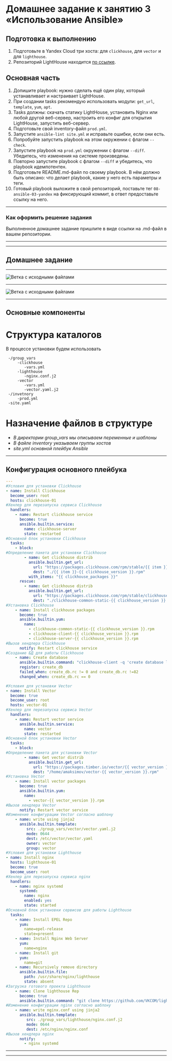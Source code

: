 # Домашнее задание к занятию 3 «Использование Ansible»

## Подготовка к выполнению

1. Подготовьте в Yandex Cloud три хоста: для `clickhouse`, для `vector` и для `lighthouse`.
2. Репозиторий LightHouse находится [по ссылке](https://github.com/VKCOM/lighthouse).

## Основная часть

1. Допишите playbook: нужно сделать ещё один play, который устанавливает и настраивает LightHouse.
2. При создании tasks рекомендую использовать модули: `get_url`, `template`, `yum`, `apt`.
3. Tasks должны: скачать статику LightHouse, установить Nginx или любой другой веб-сервер, настроить его конфиг для открытия LightHouse, запустить веб-сервер.
4. Подготовьте свой inventory-файл `prod.yml`.
5. Запустите `ansible-lint site.yml` и исправьте ошибки, если они есть.
6. Попробуйте запустить playbook на этом окружении с флагом `--check`.
7. Запустите playbook на `prod.yml` окружении с флагом `--diff`. Убедитесь, что изменения на системе произведены.
8. Повторно запустите playbook с флагом `--diff` и убедитесь, что playbook идемпотентен.
9. Подготовьте README.md-файл по своему playbook. В нём должно быть описано: что делает playbook, какие у него есть параметры и теги.
10. Готовый playbook выложите в свой репозиторий, поставьте тег `08-ansible-03-yandex` на фиксирующий коммит, в ответ предоставьте ссылку на него.

---

### Как оформить решение задания

Выполненное домашнее задание пришлите в виде ссылки на .md-файл в вашем репозитории.

---
___
## Домашнее задание
___


![Ветка с исходными файлами](https://github.com/MaximovAA/school/blob/main/06_03-playbook-2.jpg "Пример вывода команд")
___

![Ветка с исходными файлами](https://github.com/MaximovAA/school/blob/main/06_03-lighthouse.jpg "Пример вывода команд")

___

## **Основные компоненты**  

  # Структура каталогов
В процессе установки будем использовать 
 ```
  -/group_vars  
      -clickhouse  
         -vars.yml
      -lighthouse
         -nginx.conf.j2
      -vector
         -vars.yml
         -vector.yaml.j2  
  -/invetnory  
      -prod.yml  
  -site.yaml  
  ```

  # Назначение файлов в структуре
- *В директории group_vars мы описываем переменные и шаблоны*  
- *В файле inventory указываем группы хостов*
- *site.yml основной плейбук Ansible*
___

## **Конфигурация основного плейбука**
  
```yaml
---
#Условия для установки Clickhouse
- name: Install Clickhouse
  become_user: root
  hosts: clickhouse-01
#Хенлер для перезапуска сервиса Clickhouse
  handlers:
    - name: Restart clickhouse service
      become: true
      ansible.builtin.service:
        name: clickhouse-server
        state: restarted
#Основной блок установки Clickhouse
  tasks:
    - block:
#Определение пакета для установки Clickhouse
        - name: Get clickhouse distrib
          ansible.builtin.get_url:
            url: "https://packages.clickhouse.com/rpm/stable/{{ item }}-{{ clickhouse_version }}.noarch.rpm"
            dest: "./{{ item }}-{{ clickhouse_version }}.rpm"
          with_items: "{{ clickhouse_packages }}"
      rescue:
        - name: Get clickhouse distrib
          ansible.builtin.get_url:
            url: "https://packages.clickhouse.com/rpm/stable/clickhouse-common-static-{{ clickhouse_version }}.x86_64.rpm"
            dest: "./clickhouse-common-static-{{ clickhouse_version }}.rpm"
#Установка Clickhouse
    - name: Install clickhouse packages
      become: true
      ansible.builtin.yum:
        name:
          - clickhouse-common-static-{{ clickhouse_version }}.rpm
          - clickhouse-client-{{ clickhouse_version }}.rpm
          - clickhouse-server-{{ clickhouse_version }}.rpm
#Вызов хендлера Clickhouse
      notify: Restart clickhouse service
#Создание БД для работы Clickhouse
    - name: Create database
      ansible.builtin.command: "clickhouse-client -q 'create database logs;'"
      register: create_db
      failed_when: create_db.rc != 0 and create_db.rc !=82
      changed_when: create_db.rc == 0

#Условия для установки Vector
- name: Install Vector
  become: true
  become_user: root
  hosts: vector-01
#Хенлер для перезапуска сервиса Vector
  handlers:
    - name: Restart vector service
      ansible.builtin.service:
        name: vector
        state: restarted
#Основной блок установки Vector
  tasks:
    - block:
#Определение пакета для установки Vector
        - name: Get vector distrib
          ansible.builtin.get_url:
            url: "https://packages.timber.io/vector/{{ vector_version }}/vector-{{ vector_version }}-1.{{ ansible_architecture }}.rpm"
            dest: "/home/amaksimov/vector-{{ vector_version }}.rpm"
#Установка Vector
    - name: Install vector packages
      become: true
      ansible.builtin.yum:
        name:
          - vector-{{ vector_version }}.rpm
#Вызов хендлера Vector
      notify: Restart vector service
#Изменение конфигурации Vector согласно шаблону
    - name: write using jinja2
      ansible.builtin.template:
         src: ./group_vars/vector/vector.yaml.j2
         mode: 0644
         dest: /etc/vector/vector.yaml
         owner: vector
         group: vector
#Условия для установки Lighthouse
- name: Install nginx
  hosts: lighthouse-01
  become: true
  become_user: root
#Хенлер для перезапуска сервиса nginx
  handlers:
    - name: nginx systemd
      systemd:
        name: nginx
        enabled: yes
        state: started
#Основной блок установки сервисов для работы Lighthouse
  tasks:
    - name: Install EPEL Repo
      yum:
        name=epel-release
        state=present
    - name: Install Nginx Web Server
      yum:
        name=nginx
    - name: Install git
      yum:
        name=git
    - name: Recursively remove directory
      ansible.builtin.file:
        path: /usr/share/nginx/lighthouse
        state: absent
#Загрузка готового проекта Lighthouse
    - name: Clone lighthouse Rep
      become: true
      ansible.builtin.command: "git clone https://github.com/VKCOM/lighthouse.git /usr/share/nginx/lighthouse"
#Изменение конфигурации nginx согласно шаблону
    - name: write nginx.conf using jinja2
      ansible.builtin.template:
         src: ./group_vars/lighthouse/nginx.conf.j2
         mode: 0644
         dest: /etc/nginx/nginx.conf
#Вызов хендлера nginx
      notify:
        - nginx systemd
```
___




---
